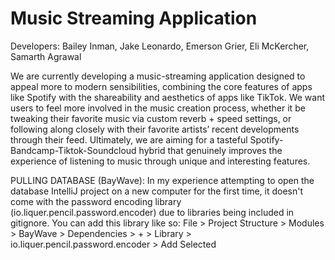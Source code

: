 # Music Streaming Application

Developers: Bailey Inman, Jake Leonardo, Emerson Grier, Eli McKercher, Samarth Agrawal

We are currently developing a music-streaming application designed to appeal more to modern sensibilities, combining the core features of apps like Spotify with the shareability and aesthetics of apps like TikTok. We want users to feel more involved in the music creation process, whether it be tweaking their favorite music via custom reverb + speed settings, or following along closely with their favorite artists’ recent developments through their feed. Ultimately, we are aiming for a tasteful Spotify-Bandcamp-Tiktok-Soundcloud hybrid that genuinely improves the experience of listening to music through unique and interesting features.

PULLING DATABASE (BayWave): In my experience attempting to open the database IntelliJ project on a new computer for the first time, it doesn't
come with the password encoding library (io.liquer.pencil.password.encoder) due to libraries being included in gitignore. You can add this library like so: 
File > Project Structure > Modules > BayWave > Dependencies > + > Library > io.liquer.pencil.password.encoder > Add Selected
